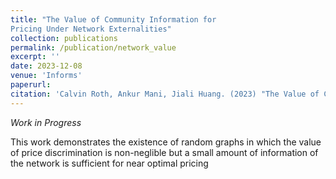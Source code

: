 ```yaml
---
title: "The Value of Community Information for
Pricing Under Network Externalities"
collection: publications
permalink: /publication/network_value
excerpt: ''
date: 2023-12-08
venue: 'Informs'
paperurl: 
citation: 'Calvin Roth, Ankur Mani, Jiali Huang. (2023) "The Value of Community Information for Pricing Under Network Externalities"" <i> INFORMS 2023</i>'
---
```


_Work in Progress_ 

This work demonstrates the existence of random graphs in which the value of price discrimination is non-neglible but a small amount of information of the network is sufficient for near optimal pricing 

<!-- [Download paper here](http://calvinroth.tech/assets/papers/assets/papers/TheValueofCommunityInformationforPricingUnderNetwork.pdf) -->


